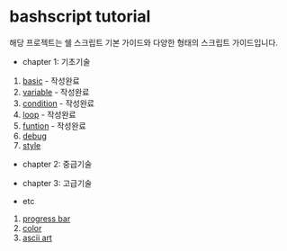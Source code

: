 # bashscript tutorial

해당 프로젝트는 쉘 스크립트 기본 가이드와 다양한 형태의 스크립트 가이드입니다.

* chapter 1: 기초기술

1. [basic](https://github.com/pjt3591oo/bashscript-tutorial/tree/master/1.%20basic) - 작성완료
2. [variable](https://github.com/pjt3591oo/bashscript-tutorial/tree/master/2.%20variable) - 작성완료 
3. [condition](https://github.com/pjt3591oo/bashscript-tutorial/tree/master/3.%20condition) - 작성완료
4. [loop](https://github.com/pjt3591oo/bashscript-tutorial/tree/master/4.%20loop) - 작성완료
5. [funtion](https://github.com/pjt3591oo/bashscript-tutorial/tree/master/5.%20function) - 작성완료
6. [debug](https://github.com/pjt3591oo/bashscript-tutorial/tree/master/6.%20debug)
7. [style](https://github.com/pjt3591oo/bashscript-tutorial/tree/master/7.%20style)

* chapter 2: 중급기술

* chapter 3: 고급기술

* etc

1. [progress bar](https://github.com/pjt3591oo/bashscript-tutorial/tree/master/etc/progressbar.sh)
1. [color](https://github.com/pjt3591oo/bashscript-tutorial/tree/master/etc/color.sh)
1. [ascii art](https://github.com/pjt3591oo/bashscript-tutorial/tree/master/etc/ascii_art1.sh)